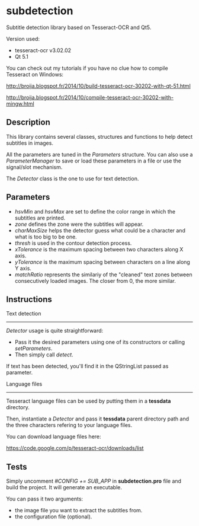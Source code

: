 subdetection
============

Subtitle detection library based on Tesseract-OCR and Qt5.

Version used:
 - tesseract-ocr v3.02.02
 - Qt 5.1

You can check out my tutorials if you have no clue how to compile Tesseract on Windows:

http://broija.blogspot.fr/2014/10/build-tesseract-ocr-30202-with-qt-51.html

http://broija.blogspot.fr/2014/10/compile-tesseract-ocr-30202-with-mingw.html

Description
-----------

This library contains several classes, structures and functions to help detect subtitles in images.

All the parameters are tuned in the *Parameters* structure. You can also use a *ParameterManager* to save or load these parameters in a file
or use the signal/slot mechanism.

The *Detector* class is the one to use for text detection.

Parameters
----------

 - *hsvMin* and *hsvMax* are set to define the color range in which the subtitles are printed.
 - *zone* defines the zone were the subtitles will appear.
 - *charMaxSize* helps the detector guess what could be a character and what is too big to be one.
 - *thresh* is used in the contour detection process.
 - *xTolerance* is the maximum spacing between two characters along X axis.
 - *yTolerance* is the maximum spacing between characters on a line along Y axis.
 - *matchRatio* represents the similariy of the "cleaned" text zones between consecutively loaded images. The closer from 0, the more similar.

Instructions
------------

Text detection
______________

*Detector* usage is quite straightforward:
 - Pass it the desired parameters using one of its constructors or calling *setParameters*.
 - Then simply call *detect*.
 
If text has been detected, you'll find it in the QStringList passed as parameter.

Language files
______________

Tesseract language files can be used by putting them in a **tessdata** directory.

Then, instantiate a *Detector* and pass it **tessdata** parent directory path
and the three characters refering to your language files.

You can download language files here:

https://code.google.com/p/tesseract-ocr/downloads/list

Tests
-----

Simply uncomment *#CONFIG += SUB_APP* in **subdetection.pro** file and build the project. It will generate an executable.

You can pass it two arguments:
 - the image file you want to extract the subtitles from.
 - the configuration file (optional).